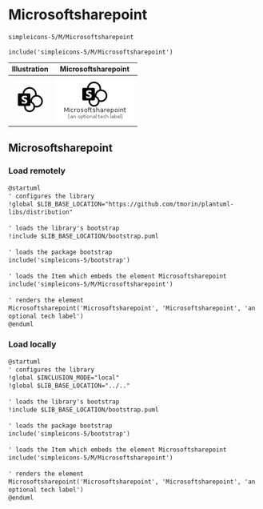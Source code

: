 # Microsoftsharepoint


```text
simpleicons-5/M/Microsoftsharepoint
```

```text
include('simpleicons-5/M/Microsoftsharepoint')
```



| Illustration | Microsoftsharepoint |
| :---: | :---: |
| ![illustration for Illustration](../../simpleicons-5/M/Microsoftsharepoint.png) | ![illustration for Microsoftsharepoint](../../simpleicons-5/M/Microsoftsharepoint.Local.png) |




## Microsoftsharepoint

### Load remotely
```plantuml
@startuml
' configures the library
!global $LIB_BASE_LOCATION="https://github.com/tmorin/plantuml-libs/distribution"

' loads the library's bootstrap
!include $LIB_BASE_LOCATION/bootstrap.puml

' loads the package bootstrap
include('simpleicons-5/bootstrap')

' loads the Item which embeds the element Microsoftsharepoint
include('simpleicons-5/M/Microsoftsharepoint')

' renders the element
Microsoftsharepoint('Microsoftsharepoint', 'Microsoftsharepoint', 'an optional tech label')
@enduml
```

### Load locally
```plantuml
@startuml
' configures the library
!global $INCLUSION_MODE="local"
!global $LIB_BASE_LOCATION="../.."

' loads the library's bootstrap
!include $LIB_BASE_LOCATION/bootstrap.puml

' loads the package bootstrap
include('simpleicons-5/bootstrap')

' loads the Item which embeds the element Microsoftsharepoint
include('simpleicons-5/M/Microsoftsharepoint')

' renders the element
Microsoftsharepoint('Microsoftsharepoint', 'Microsoftsharepoint', 'an optional tech label')
@enduml
```

